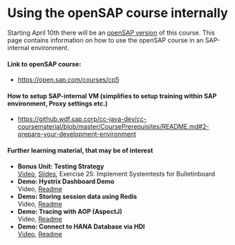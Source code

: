 # Using the openSAP course internally

Starting April 10th there will be an [openSAP version](https://open.sap.com/courses/cp5) of this course. This page contains information on how to use the openSAP course in an SAP-internal environment. 

#### Link to openSAP course: 
* https://open.sap.com/courses/cp5 

#### How to setup SAP-internal VM (simplifies to setup training within SAP environment, Proxy settings etc.)
* https://github.wdf.sap.corp/cc-java-dev/cc-coursematerial/blob/master/CoursePrerequisites/README.md#2-prepare-your-development-environment 

#### Further learning material, that may be of interest
* **Bonus Unit: Testing Strategy**  
[Video](https://video.sap.com/media/t/1_p4infeh9/39197781), [Slides](https://github.wdf.sap.corp/cc-java-dev/cc-coursematerial/blob/master/TestStrategy/openSAP_cp5_Week_6_Unit_2.2_TS_Presentation.pdf), Exercise 25: Implement Systemtests for Bulletinboard
* **Demo: Hystrix Dashboard Demo**  
  Video, [Readme](https://github.wdf.sap.corp/cc-java-dev/cc-coursematerial/blob/master/Service2ServiceCommunication/HystrixDashboard.md)
* **Demo: Storing session data using Redis**  
  Video, [Readme](https://github.wdf.sap.corp/cc-java-dev/cc-coursematerial/blob/master/Knowledge/Redis.md)
* **Demo: Tracing with AOP (AspectJ)**  
  Video, [Readme](https://github.wdf.sap.corp/cc-java-dev/cc-coursematerial/blob/master/LoggingTracing/AOP.md)
* **Demo: Connect to HANA Database via HDI**  
  [Video](https://video.sap.com/media/t/1_5nc4bbxv/39197781), [Readme](https://github.wdf.sap.corp/cc-java-dev/cc-coursematerial/blob/master/Hana/Demo_HANA_HDI.md)
